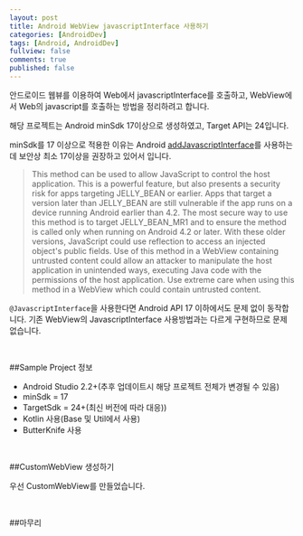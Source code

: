```yaml
---
layout: post
title: Android WebView javascriptInterface 사용하기
categories: [AndroidDev]
tags: [Android, AndroidDev]
fullview: false
comments: true
published: false
---
```


안드로이드 웹뷰를 이용하여 Web에서 javascriptInterface를 호출하고, WebView에서 Web의 javascript를 호출하는 방법을 정리하려고 합니다.

해당 프로젝트는 Android minSdk 17이상으로 생성하였고, Target API는 24입니다.

minSdk를 17 이상으로 적용한 이유는 Android <a href="https://developer.android.com/reference/android/webkit/WebView.html#addJavascriptInterface(java.lang.Object, java.lang.String)">addJavascriptInterface</a>를 사용하는데 보안상 최소 17이상을 권장하고 있어서 입니다.

>This method can be used to allow JavaScript to control the host application. This is a powerful feature, but also presents a security risk for apps targeting JELLY_BEAN or earlier. Apps that target a version later than JELLY_BEAN are still vulnerable if the app runs on a device running Android earlier than 4.2. The most secure way to use this method is to target JELLY_BEAN_MR1 and to ensure the method is called only when running on Android 4.2 or later. With these older versions, JavaScript could use reflection to access an injected object's public fields. Use of this method in a WebView containing untrusted content could allow an attacker to manipulate the host application in unintended ways, executing Java code with the permissions of the host application. Use extreme care when using this method in a WebView which could contain untrusted content.

`@JavascriptInterface`을 사용한다면 Android API 17 이하에서도 문제 없이 동작합니다. 기존 WebView의 JavascriptInterface 사용방법과는 다르게 구현하므로 문제 없습니다.


<br />

##Sample Project 정보

- Android Studio 2.2+(추후 업데이트시 해당 프로젝트 전체가 변경될 수 있음)
- minSdk = 17
- TargetSdk = 24+(최신 버전에 따라 대응))
- Kotlin 사용(Base 및 Util에서 사용)
- ButterKnife 사용


<br />

##CustomWebView 생성하기

우선 CustomWebView를 만들었습니다.


<br />

##마무리
